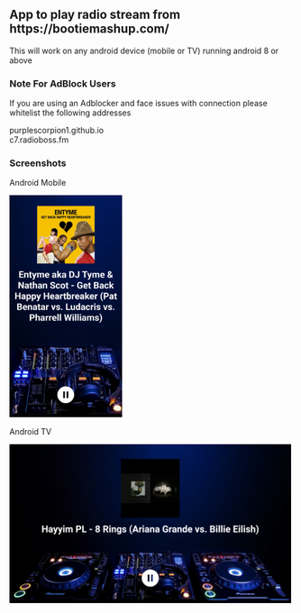<h2>App to play radio stream from https://bootiemashup.com/ </h2>

<p>This will work on any android device (mobile or TV) running android 8 or above</p>

<h3>Note For AdBlock Users</h3>
<p>If you are using an Adblocker and face issues with connection please whitelist the following addresses</p>
<p>purplescorpion1.github.io <br>
c7.radioboss.fm</p>

<h3>Screenshots</h3>
<p>Android Mobile</p>
<img src="fastlane/metadata/android/en-US/images/phoneScreenshots/1.png" alt="drawing" width="200"/>

<p>Android TV</p>
<img src="fastlane/metadata/android/en-US/images/tvScreenshots/1.png" alt="drawing" width="500"/>
